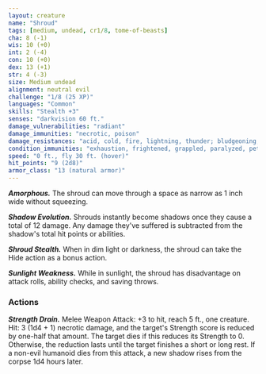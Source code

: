 ```yaml
---
layout: creature
name: "Shroud"
tags: [medium, undead, cr1/8, tome-of-beasts]
cha: 8 (-1)
wis: 10 (+0)
int: 2 (-4)
con: 10 (+0)
dex: 13 (+1)
str: 4 (-3)
size: Medium undead
alignment: neutral evil
challenge: "1/8 (25 XP)"
languages: "Common"
skills: "Stealth +3"
senses: "darkvision 60 ft."
damage_vulnerabilities: "radiant"
damage_immunities: "necrotic, poison"
damage_resistances: "acid, cold, fire, lightning, thunder; bludgeoning, piercing, and slashing from nonmagical weapons that aren't silvered"
condition_immunities: "exhaustion, frightened, grappled, paralyzed, petrified, poisoned, prone, restrained"
speed: "0 ft., fly 30 ft. (hover)"
hit_points: "9 (2d8)"
armor_class: "13 (natural armor)"
---
```


***Amorphous.*** The shroud can move through a space as narrow as 1 inch wide without squeezing.

***Shadow Evolution.*** Shrouds instantly become shadows once they cause a total of 12 damage. Any damage they've suffered is subtracted from the shadow's total hit points or abilities.

***Shroud Stealth.*** When in dim light or darkness, the shroud can take the Hide action as a bonus action.

***Sunlight Weakness.*** While in sunlight, the shroud has disadvantage on attack rolls, ability checks, and saving throws.

### Actions

***Strength Drain.*** Melee Weapon Attack: +3 to hit, reach 5 ft., one creature. Hit: 3 (1d4 + 1) necrotic damage, and the target's Strength score is reduced by one-half that amount. The target dies if this reduces its Strength to 0. Otherwise, the reduction lasts until the target finishes a short or long rest. If a non-evil humanoid dies from this attack, a new shadow rises from the corpse 1d4 hours later.

